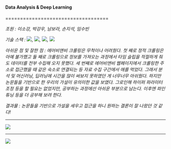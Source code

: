 #### Data Analysis & Deep Learning

===================================

*조원 : 이소강, 박강우, 남보라, 손지석, 임수빈*

*기술 스택 : <img src="https://img.shields.io/badge/Python-E34F26?style=for-the-badge&logo=python&logoColor=white">, <img src="https://img.shields.io/badge/TensorFlow-E34F26?style=for-the-badge&logo=TensorFlow&logoColor=white">, <img src="https://img.shields.io/badge/Selenium-E34F26?style=for-the-badge&logo=Selenium&logoColor=white">, <img src="https://img.shields.io/badge/pandas-E34F26?style=for-the-badge&logo=pandas&logoColor=white">*

*아쉬운 점 및 잘한 점 : 에어비앤비 크롤링은 무척이나 어려웠다. 첫 째로 정적 크롤링은 아예 불가했고 둘 째로 크롤링으로 정보를 가져오는 과정에서 타임 슬립을 적절하게 줘도 데이터를 전부 수집해 오지 못했다. 세 번째로 에어비앤비 웹페이지에서 크롤링한 주소로 접근했을 때 같은 숙소로 연결되는 등 자료 수집 구간에서 애를 먹었다. 그래서 분석 및 머신러닝, 딥러닝에 시간을 많이 써보지 못하였던 게 너무너무 아쉬웠다. 하지만 논문들을 기반으로 한 우리의 가설이 유의미한 값을 보였다. 그로인해 하이퍼 파라미터 조정 등을 할 필요는 없었지만, 공부하는 과정에선 아쉬운 부분으로 남는다. 이후엔 파인튜닝 등을 더 공부해 보려 한다.*

*결과물 : 논문들을 기반으로 가설을 세우고 접근을 하니 원하는 결론이 잘 나왔던 것 같다!*

----------------------------------------------------------------------------------------------------------------------

<img src="https://user-images.githubusercontent.com/111858761/217210117-b58a98d3-52aa-451e-89ec-291ef05515e2.png">

-----------------------------------------------------------------------------------------------------------------------

<img src="https://user-images.githubusercontent.com/111858761/217210275-5936e03d-a38f-4363-85b3-ecc6e6af7604.png">

